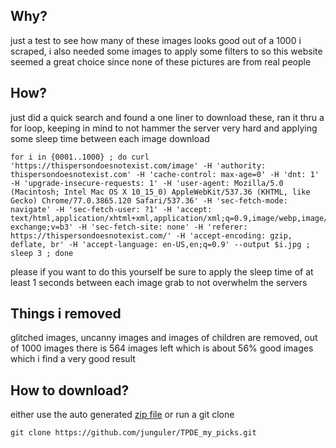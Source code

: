## Why?
just a test to see how many of these images looks good out of a 1000 i scraped, i also needed some images to apply some filters to so this website seemed a great choice since none of these pictures are from real people

## How?
just did a quick search and found a one liner to download these, ran it thru a for loop, keeping in mind to not hammer the server very hard and applying some sleep time between each image download
```
for i in {0001..1000} ; do curl 'https://thispersondoesnotexist.com/image' -H 'authority: thispersondoesnotexist.com' -H 'cache-control: max-age=0' -H 'dnt: 1' -H 'upgrade-insecure-requests: 1' -H 'user-agent: Mozilla/5.0 (Macintosh; Intel Mac OS X 10_15_0) AppleWebKit/537.36 (KHTML, like Gecko) Chrome/77.0.3865.120 Safari/537.36' -H 'sec-fetch-mode: navigate' -H 'sec-fetch-user: ?1' -H 'accept: text/html,application/xhtml+xml,application/xml;q=0.9,image/webp,image/apng,*/*;q=0.8,application/signed-exchange;v=b3' -H 'sec-fetch-site: none' -H 'referer: https://thispersondoesnotexist.com/' -H 'accept-encoding: gzip, deflate, br' -H 'accept-language: en-US,en;q=0.9' --output $i.jpg ; sleep 3 ; done
```
please if you want to do this yourself be sure to apply the sleep time of at least 1 seconds between each image grab to not overwhelm the servers

## Things i removed
glitched images, uncanny images and images of children are removed, out of 1000 images there is 564 images left which is about 56% good images which i find a very good result

## How to download?
either use the auto generated [zip file](https://github.com/junguler/TPDE_my_picks/archive/refs/heads/main.zip) or run a git clone
```
git clone https://github.com/junguler/TPDE_my_picks.git
```
